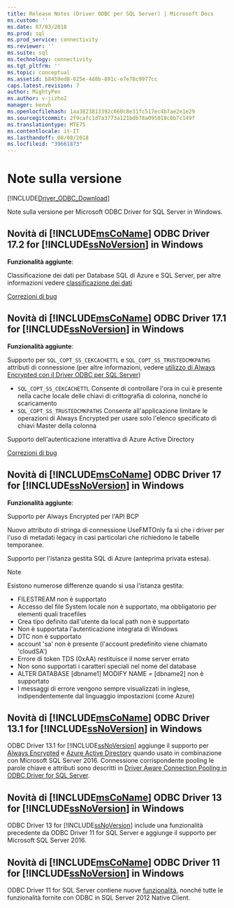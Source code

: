 ```yaml
---
title: Release Notes (Driver ODBC per SQL Server) | Microsoft Docs
ms.custom: ''
ms.date: 07/03/2018
ms.prod: sql
ms.prod_service: connectivity
ms.reviewer: ''
ms.suite: sql
ms.technology: connectivity
ms.tgt_pltfrm: ''
ms.topic: conceptual
ms.assetid: b8459ed8-625e-4d8b-891c-e7e78c9977cc
caps.latest.revision: 7
author: MightyPen
ms.author: v-jizho2
manager: kenvh
ms.openlocfilehash: 1aa3823813392c660c8e31fc517ec4b7ae2e1e29
ms.sourcegitcommit: 2f9cafc1d7a3773a121bdb78a095018c8b7c149f
ms.translationtype: MTE75
ms.contentlocale: it-IT
ms.lasthandoff: 08/08/2018
ms.locfileid: "39661873"
---
```

# <a name="release-notes"></a>Note sulla versione
[!INCLUDE[Driver_ODBC_Download](../../../includes/driver_odbc_download.md)]

  Note sulla versione per Microsoft ODBC Driver for SQL Server in Windows.  

## <a name="whats-new-in-the-includemsconameincludesmsconamemdmd-odbc-driver-172-for-includessnoversionincludesssnoversionmdmd-on-windows"></a>Novità di [!INCLUDE[msCoName](../../../includes/msconame_md.md)] ODBC Driver 17.2 for [!INCLUDE[ssNoVersion](../../../includes/ssnoversion_md.md)] in Windows

**Funzionalità aggiunte**:

Classificazione dei dati per Database SQL di Azure e SQL Server, per altre informazioni vedere [classificazione dei dati](../data-classification.md)

[Correzioni di bug](../bug-fixes.md)

## <a name="whats-new-in-the-includemsconameincludesmsconamemdmd-odbc-driver-171-for-includessnoversionincludesssnoversionmdmd-on-windows"></a>Novità di [!INCLUDE[msCoName](../../../includes/msconame_md.md)] ODBC Driver 17.1 for [!INCLUDE[ssNoVersion](../../../includes/ssnoversion_md.md)] in Windows

**Funzionalità aggiunte**:

Supporto per `SQL_COPT_SS_CEKCACHETTL` e `SQL_COPT_SS_TRUSTEDCMKPATHS` attributi di connessione (per altre informazioni, vedere [utilizzo di Always Encrypted con il Driver ODBC per SQL Server](../using-always-encrypted-with-the-odbc-driver.md))
- `SQL_COPT_SS_CEKCACHETTL` Consente di controllare l'ora in cui è presente nella cache locale delle chiavi di crittografia di colonna, nonché lo scaricamento
- `SQL_COPT_SS_TRUSTEDCMKPATHS` Consente all'applicazione limitare le operazioni di Always Encrypted per usare solo l'elenco specificato di chiavi Master della colonna


Supporto dell'autenticazione interattiva di Azure Active Directory

[Correzioni di bug](../bug-fixes.md)


## <a name="whats-new-in-the-includemsconameincludesmsconamemdmd-odbc-driver-17-for-includessnoversionincludesssnoversionmdmd-on-windows"></a>Novità di [!INCLUDE[msCoName](../../../includes/msconame_md.md)] ODBC Driver 17 for [!INCLUDE[ssNoVersion](../../../includes/ssnoversion_md.md)] in Windows

**Funzionalità aggiunte**:

Supporto per Always Encrypted per l'API BCP

Nuovo attributo di stringa di connessione UseFMTOnly fa sì che i driver per l'uso di metadati legacy in casi particolari che richiedono le tabelle temporanee.

Supporto per l'istanza gestita SQL di Azure (anteprima privata estesa). 
> [!NOTE]
> Esistono numerose differenze quando si usa l'istanza gestita:
> -   FILESTREAM non è supportato 
> -   Accesso del file System locale non è supportato, ma obbligatorio per elementi quali tracefiles 
> -   Crea tipo definito dall'utente da local path non è supportato 
> -   Non è supportata l'autenticazione integrata di Windows 
> -   DTC non è supportato 
> -   account 'sa' non è presente (l'account predefinito viene chiamato 'cloudSA')
> -   Errore di token TDS (0xAA) restituisce il nome server errato
> -   Non sono supportati i caratteri speciali nel nome del database 
> -   ALTER DATABASE [dbname1] MODIFY NAME = [dbname2] non è supportato
> -   I messaggi di errore vengono sempre visualizzati in inglese, indipendentemente dal linguaggio impostazioni (come Azure) 
  

## <a name="whats-new-in-the-includemsconameincludesmsconamemdmd-odbc-driver-131-for-includessnoversionincludesssnoversionmdmd-on-windows"></a>Novità di [!INCLUDE[msCoName](../../../includes/msconame_md.md)] ODBC Driver 13.1 for [!INCLUDE[ssNoVersion](../../../includes/ssnoversion_md.md)] in Windows  
 ODBC Driver 13.1 for [!INCLUDE[ssNoVersion](../../../includes/ssnoversion_md.md)] aggiunge il supporto per [Always Encrypted](../../../connect/odbc/using-always-encrypted-with-the-odbc-driver.md) e [Azure Active Directory](../../../connect/odbc/using-azure-active-directory.md) quando usato in combinazione con Microsoft SQL Server 2016.  Connessione corrispondente pooling le parole chiave e attributi sono descritti in [Driver Aware Connection Pooling in ODBC Driver for SQL Server](../../../connect/odbc/windows/driver-aware-connection-pooling-in-the-odbc-driver-for-sql-server.md).

 ## <a name="whats-new-in-the-includemsconameincludesmsconamemdmd-odbc-driver-13-for-includessnoversionincludesssnoversionmdmd-on-windows"></a>Novità di [!INCLUDE[msCoName](../../../includes/msconame_md.md)] ODBC Driver 13 for [!INCLUDE[ssNoVersion](../../../includes/ssnoversion_md.md)] in Windows  
 ODBC Driver 13 for [!INCLUDE[ssNoVersion](../../../includes/ssnoversion_md.md)] include una funzionalità precedente da ODBC Driver 11 for SQL Server e aggiunge il supporto per Microsoft SQL Server 2016.

## <a name="whats-new-in-the-includemsconameincludesmsconamemdmd-odbc-driver-11-for-includessnoversionincludesssnoversionmdmd-on-windows"></a>Novità di [!INCLUDE[msCoName](../../../includes/msconame_md.md)] ODBC Driver 11 for [!INCLUDE[ssNoVersion](../../../includes/ssnoversion_md.md)] in Windows  
 ODBC Driver 11 for SQL Server contiene nuove [funzionalità](./features-of-the-microsoft-odbc-driver-for-sql-server-on-windows.md), nonché tutte le funzionalità fornite con ODBC in SQL Server 2012 Native Client.  
